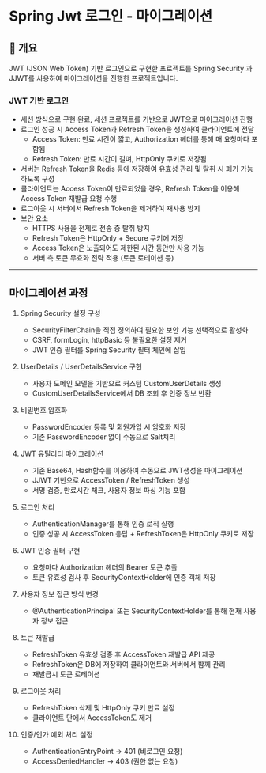 # Spring Jwt 로그인 - 마이그레이션

## 📌 개요

JWT (JSON Web Token) 기반 로그인으로 구현한 프로젝트를 Spring Security 과 JJWT를 사용하여 마이그레이션을 진행한 프로젝트입니다.


### JWT 기반 로그인
- 세션 방식으로 구현 완료, 세션 프로젝트를 기반으로 JWT으로 마이그레이션 진행
- 로그인 성공 시 Access Token과 Refresh Token을 생성하여 클라이언트에 전달
    - Access Token: 만료 시간이 짧고, Authorization 헤더를 통해 매 요청마다 포함됨
    - Refresh Token: 만료 시간이 길며, HttpOnly 쿠키로 저장됨
- 서버는 Refresh Token을 Redis 등에 저장하여 유효성 관리 및 탈취 시 폐기 가능하도록 구성
- 클라이언트는 Access Token이 만료되었을 경우, Refresh Token을 이용해 Access Token 재발급 요청 수행
- 로그아웃 시 서버에서 Refresh Token을 제거하여 재사용 방지
- 보안 요소
    - HTTPS 사용을 전제로 전송 중 탈취 방지
    - Refresh Token은 HttpOnly + Secure 쿠키에 저장
    - Access Token은 노출되어도 제한된 시간 동안만 사용 가능
    - 서버 측 토큰 무효화 전략 적용 (토큰 로테이션 등)

---

## 마이그레이션 과정

1. Spring Security 설정 구성
   - SecurityFilterChain을 직접 정의하여 필요한 보안 기능 선택적으로 활성화  
   - CSRF, formLogin, httpBasic 등 불필요한 설정 제거  
   - JWT 인증 필터를 Spring Security 필터 체인에 삽입

2. UserDetails / UserDetailsService 구현
   - 사용자 도메인 모델을 기반으로 커스텀 CustomUserDetails 생성 
   - CustomUserDetailsService에서 DB 조회 후 인증 정보 반환

3. 비밀번호 암호화
   - PasswordEncoder 등록 및 회원가입 시 암호화 저장
   - 기존 PasswordEncoder 없이 수동으로 Salt처리

4. JWT 유틸리티 마이그레이션
   - 기존 Base64, Hash함수를 이용하여 수동으로 JWT생성을 마이그레이션
   - JJWT 기반으로 AccessToken / RefreshToken 생성
   - 서명 검증, 만료시간 체크, 사용자 정보 파싱 기능 포함

5. 로그인 처리
   - AuthenticationManager를 통해 인증 로직 실행
   - 인증 성공 시 AccessToken 응답 + RefreshToken은 HttpOnly 쿠키로 저장

6. JWT 인증 필터 구현
   - 요청마다 Authorization 헤더의 Bearer 토큰 추출
   - 토큰 유효성 검사 후 SecurityContextHolder에 인증 객체 저장

7. 사용자 정보 접근 방식 변경 
   - @AuthenticationPrincipal 또는 SecurityContextHolder를 통해 현재 사용자 정보 접근

8. 토큰 재발급
   - RefreshToken 유효성 검증 후 AccessToken 재발급 API 제공
   - RefreshToken은 DB에 저장하여 클라이언트와 서버에서 함께 관리
   - 재발급시 토큰 로테이션
9. 로그아웃 처리
   - RefreshToken 삭제 및 HttpOnly 쿠키 만료 설정
   - 클라이언트 단에서 AccessToken도 제거

10. 인증/인가 예외 처리 설정
    - AuthenticationEntryPoint → 401 (비로그인 요청)
    - AccessDeniedHandler → 403 (권한 없는 요청)
